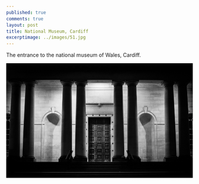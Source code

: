 ```yaml
---
published: true
comments: true
layout: post
title: National Museum, Cardiff
excerptimage: ../images/51.jpg
---
```


The entrance to the national museum of Wales, Cardiff. 

[![Image 51/365	25mm	f/1.8	ISO1600	1/125](../images/51.jpg)](https://www.flickr.com/photos/tmadhavan/16613426165/)